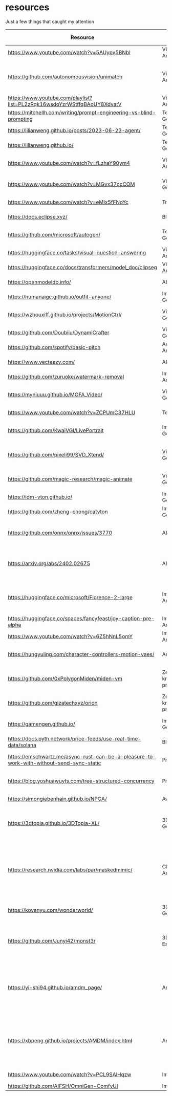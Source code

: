 # resources
Just a few things that caught my attention

| Resource | Class | Description | Published At |
|-|-|-|-|
|https://www.youtube.com/watch?v=5AUypv5BNbI|Visual Analysis|Optical flow explanation|
|https://github.com/autonomousvision/unimatch|Visual Analysis|"Unified model for stereo depth and optical flow"|
|https://www.youtube.com/playlist?list=PL2zRqk16wsdoYzrWStffqBAoUY8XdvatV|Visual Analysis|Optical flow course|
|https://mitchellh.com/writing/prompt-engineering-vs-blind-prompting|Text Generation|Prompt engineering|
|https://lilianweng.github.io/posts/2023-06-23-agent/|Text Generation|LLM Agents|
|https://lilianweng.github.io/|Text Generation|LLM resources|
|https://www.youtube.com/watch?v=fLzhaY90ym4|Visual Analysis|Motion Field and Optical Flow|
|https://www.youtube.com/watch?v=MGvx37ccCOM|Video Generation|Person animation model|
|https://www.youtube.com/watch?v=eMlx5fFNoYc|Transformers|Transformers explained|
|https://docs.eclipse.xyz/|Blockchain|Ethereum on Solana|
|https://github.com/microsoft/autogen/|Text Generation|Microsoft LLM agents framework|
|https://huggingface.co/tasks/visual-question-answering|Visual Analysis|VQA resources|
|https://huggingface.co/docs/transformers/model_doc/clipseg|Visual Analysis|Image segmentation|
|https://openmodeldb.info/|AI Resources|Models resources|
|https://humanaigc.github.io/outfit-anyone/|Image Generation|Outfit anyone|
|https://wzhouxiff.github.io/projects/MotionCtrl/|Video Generation|Controlled video generation|
|https://github.com/Doubiiu/DynamiCrafter|Video Generation||
|https://github.com/spotify/basic-pitch|Audio Analysis|Audio to midi|
|https://www.vecteezy.com/|AI Resources|Annotated videos|
|https://github.com/zuruoke/watermark-removal|Image Analysis|Watermark removal|
|https://myniuuu.github.io/MOFA_Video/|Video Generation|Controlled video generation|
|https://www.youtube.com/watch?v=ZCPUmC37HLU|Text Analysis|Embeddings analysis|
|https://github.com/KwaiVGI/LivePortrait|Image Generation|Real-time controllable portraits|
|https://github.com/pixeli99/SVD_Xtend/|Video Generation|Stable Video Diffusion finetuning code|
|https://github.com/magic-research/magic-animate|Video Generation|Animate with body segmentation|
|https://idm-vton.github.io/|Image Generation|Virtual Try-On|
|https://github.com/zheng-chong/catvton|Image Generation|Virtual Try-On|
|https://github.com/onnx/onnx/issues/3770|AI Resources|How to split an ONNX model for sharding|
|https://arxiv.org/abs/2402.02675|AI Resources|ZK proof for deep learning model execution|
|https://huggingface.co/microsoft/Florence-2-large|Image Analysis|Multi-task prompt-based image analysis model|
|https://huggingface.co/spaces/fancyfeast/joy-caption-pre-alpha|Image Analysis|Image captioning|
|https://www.youtube.com/watch?v=6Z5hNnL5omY|Image Analysis|Video about Florence|
|https://hungyuling.com/character-controllers-motion-vaes/|Animation|Using VAEs for 3D model animation|
|https://github.com/0xPolygonMiden/miden-vm|Zero-knowledge proofs|Virtual machine for STARK (zk proofs)|
|https://github.com/gizatechxyz/orion|Zero-knowledge proofs|ZK ML framework|
|https://gamengen.github.io/|Image Generation|Interactive image generation|
|https://docs.pyth.network/price-feeds/use-real-time-data/solana|Blockchain|Price oracle|
|https://emschwartz.me/async-rust-can-be-a-pleasure-to-work-with-without-send-sync-static|Programming|Tree structured concurrency|
|https://blog.yoshuawuyts.com/tree-structured-concurrency|Programming|Tree structured concurrency|
|https://simongiebenhain.github.io/NPGA/|Avatars| Gaussian avatars|
|https://3dtopia.github.io/3DTopia-XL/|3D Generation|Image, multi view and text-conditioned generation|
|https://research.nvidia.com/labs/par/maskedmimic/|Character Animation|Unified Physics-Based Character Control Through Masked Motion Inpainting|
|https://kovenyu.com/wonderworld/|3D Generation|3D scene from a single image|
|https://github.com/Junyi42/monst3r|3D Geometry Estimation|A Simple Approach for Estimating Geometry in the Presence of Motion|10/2024|
|https://yi-shi94.github.io/amdm_page/|Animation|Interactive Character Control with Auto-Regressive Motion Diffusion Models|10/2024|
|https://xbpeng.github.io/projects/AMDM/index.html|Animation|Interactive Character Control with Auto-Regressive Motion Diffusion Models|10/2024|
|https://www.youtube.com/watch?v=PCL9SAlHqzw|Image Editor|Omnigen, AI image editor|
|https://github.com/AIFSH/OmniGen-ComfyUI|Image Editor|OmniGen|
